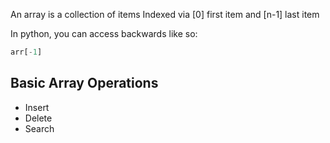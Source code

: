 An array is a collection of items
Indexed via [0] first item and [n-1] last item

In python, you can access backwards like so:
```python
arr[-1]
```

## Basic Array Operations
- Insert
- Delete
- Search



